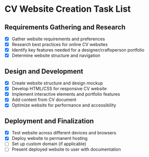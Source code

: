 # CV Website Creation Task List

## Requirements Gathering and Research
- [x] Gather website requirements and preferences
- [x] Research best practices for online CV websites
- [x] Identify key features needed for a designer/craftsperson portfolio
- [x] Determine website structure and navigation

## Design and Development
- [x] Create website structure and design mockup
- [x] Develop HTML/CSS for responsive CV website
- [x] Implement interactive elements and portfolio features
- [x] Add content from CV document
- [x] Optimize website for performance and accessibility

## Deployment and Finalization
- [x] Test website across different devices and browsers
- [x] Deploy website to permanent hosting
- [ ] Set up custom domain (if applicable)
- [ ] Present deployed website to user with documentation
